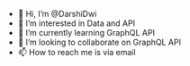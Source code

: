 - 👋 Hi, I’m @DarshiDwi
- 👀 I’m interested in Data and API
- 🌱 I’m currently learning GraphQL API
- 💞️ I’m looking to collaborate on GraphQL API
- 📫 How to reach me is via email

<!---
DarshiDwi/DarshiDwi is a ✨ special ✨ repository because its `README.md` (this file) appears on your GitHub profile.
You can click the Preview link to take a look at your changes.
--->
